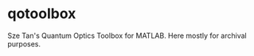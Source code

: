 qotoolbox
=========

Sze Tan's Quantum Optics Toolbox for MATLAB. Here mostly for archival purposes.
